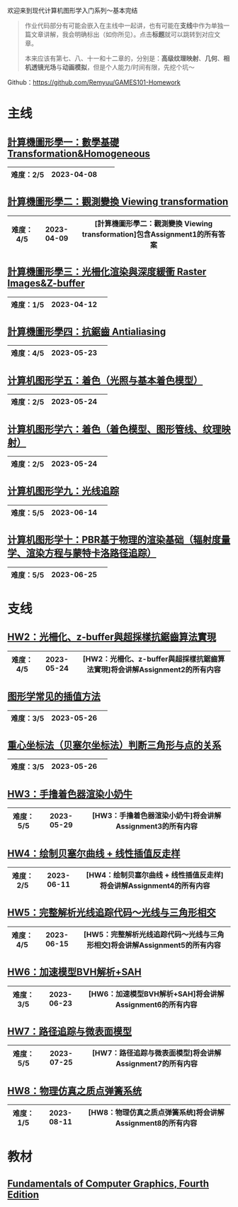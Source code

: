 欢迎来到现代计算机图形学入门系列～基本完结

> 作业代码部分有可能会嵌入在主线中一起讲，也有可能在**支线**中作为单独一篇文章讲解，我会明确标出（如你所见）。点击**标题**就可以跳转到对应文章。
> 
> 本来应该有第七、八、十一和十二章的，分别是：**高级纹理映射**、**几何**、**相机透镜光场**与**动画模拟**，但是个人能力/时间有限，先挖个坑～

Github：https://github.com/Remyuu/GAMES101-Homework

# 主线

## [計算機圖形學一：數學基礎 Transformation&Homogeneous](https://remoooo.com/cg/1.html)

| 难度：2/5 | 2023-04-08 |     |     |
|:------:|:----------:| --- | --- |

## [計算機圖形學二：觀測變換 Viewing transformation](https://remoooo.com/cg/2.html)

| 难度：4/5 | 2023-04-09 | **[計算機圖形學二：觀測變換 Viewing transformation]包含Assignment1的所有答案** |
|:------:|:----------:| ----------------------------------------------------------- |

## [計算機圖形學三：光柵化渲染與深度緩衝 Raster Images&Z-buffer](https://remoooo.com/cg/3.html)

| 难度：1/5 | 2023-04-12 |     |
|:------:|:----------:| --- |

## [計算機圖形學四：抗鋸齒 Antialiasing](https://remoooo.com/cg/4.html)

| 难度：4/5 | 2023-05-23 |     |
|:------:|:----------:| --- |

## [计算机图形学五：着色（光照与基本着色模型）](https://remoooo.com/cg/5.html)

| 难度：2/5 | 2023-05-24 |     |
|:------:|:----------:| --- |

## [计算机图形学六：着色（着色模型、图形管线、纹理映射）](https://remoooo.com/cg/6.html)

| 难度：2/5 | 2023-05-24 |     |
|:------:|:----------:| --- |

## [计算机图形学九：光线追踪](https://remoooo.com/cg/9-1.html)

| 难度：5/5 | 2023-06-14 |     |
|:------:|:----------:| --- |

## [计算机图形学十：PBR基于物理的渲染基础（辐射度量学、渲染方程与蒙特卡洛路径追踪）](https://remoooo.com/cg/10.html)

| 难度：5/5 | 2023-06-25 |     |
|:------:|:----------:| --- |

# 支线

## [HW2：光柵化、z-buffer與超採樣抗鋸齒算法實現](https://remoooo.com/cg/832.html)

| 难度：4/5 | 2023-05-24 | **[HW2：光柵化、z-buffer與超採樣抗鋸齒算法實現]将会讲解Assignment2的所有内容** |
|:------:|:----------:| ----------------------------------------------------- |

## [图形学常见的插值方法](https://remoooo.com/cg/837.html)

| 难度：3/5 | 2023-05-26 |     |
|:------:|:----------:| --- |

## [重心坐标法（贝塞尔坐标法）判断三角形与点的关系](https://remoooo.com/cg/835.html)

| 难度：3/5 | 2023-05-26 |     |
|:------:|:----------:| --- |

## [HW3：手撸着色器渲染小奶牛](https://remoooo.com/cg/hw3.html)

| 难度：5/5 | 2023-05-29 | **[HW3：手撸着色器渲染小奶牛]将会讲解Assignment3的所有内容** |
|:------:|:----------:| ---------------------------------------- |

## [HW4：绘制贝塞尔曲线 + 线性插值反走样](https://remoooo.com/cg/hw3.html)

| 难度：2/5 | 2023-06-11 | **[HW4：绘制贝塞尔曲线 + 线性插值反走样]将会讲解Assignment4的所有内容** |
|:------:|:----------:| ----------------------------------------------- |

## [HW5：完整解析光线追踪代码～光线与三角形相交](https://remoooo.com/cg/858.html)

| 难度：4/5 | 2023-06-15 | [HW5：完整解析光线追踪代码～光线与三角形相交]将会讲解Assignment5的所有内容 |
|:------:|:----------:| --------------------------------------------- |

## [HW6：加速模型BVH解析+SAH](https://remoooo.com/cg/869.html)

| 难度：3/5 | 2023-06-23 | [HW6：加速模型BVH解析+SAH]将会讲解Assignment6的所有内容 |
|:------:|:----------:| --------------------------------------- |

## [HW7：路径追踪与微表面模型](https://remoooo.com/cg/hw7.html)

| 难度：5/5 | 2023-07-25 | [HW7：路径追踪与微表面模型]将会讲解Assignment7的所有内容 |
|:------:|:----------:| ------------------------------------ |

## [HW8：物理仿真之质点弹簧系统](https://remoooo.com/cg/hw8.html)

| 难度：1/5 | 2023-08-11 | [HW8：物理仿真之质点弹簧系统]将会讲解Assignment8的所有内容 |
|:------:|:----------:| ------------------------------------- |

# 教材

## [Fundamentals of Computer Graphics, Fourth Edition](https://remoooo.com/it/740.html)




